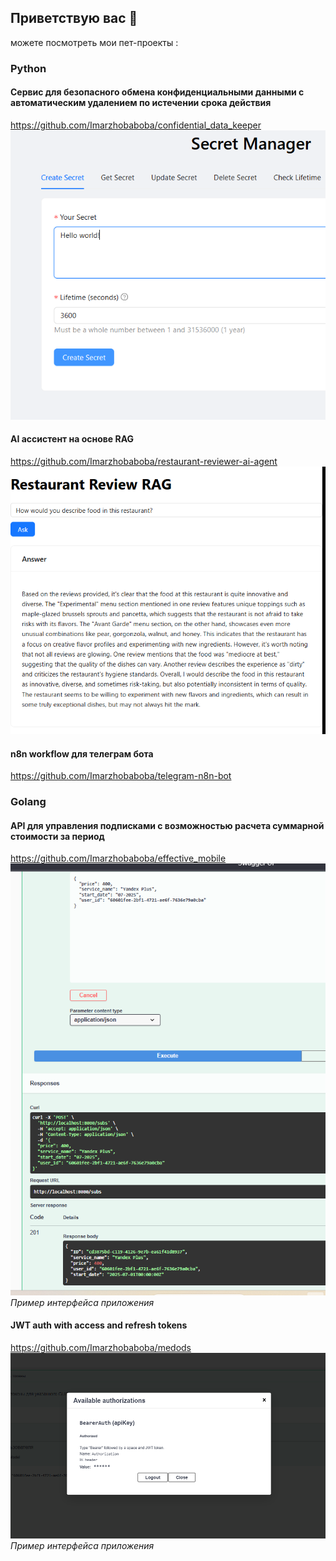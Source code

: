 ## Приветствую вас 👋 
можете посмотреть мои пет-проекты :
### Python
#### Сервис для безопасного обмена конфиденциальными данными с автоматическим удалением по истечении срока действия
https://github.com/Imarzhobaboba/confidential_data_keeper
![Скриншот интерфейса](./screenshots/scr_confidential.png) 
#### AI ассистент на основе RAG
https://github.com/Imarzhobaboba/restaurant-reviewer-ai-agent
![Скриншот интерфейса](./screenshots/scr_reviewer.png)  
#### n8n workflow для телеграм бота
https://github.com/Imarzhobaboba/telegram-n8n-bot

### Golang
#### API для управления подписками с возможностью расчета суммарной стоимости за период
https://github.com/Imarzhobaboba/effective_mobile
![Скриншот интерфейса](./screenshots/scr_subscription_service.png)  
*Пример интерфейса приложения*
#### JWT auth with access and refresh tokens
https://github.com/Imarzhobaboba/medods
![Скриншот интерфейса](./screenshots/scr_auth.png)  
*Пример интерфейса приложения*
<!--
**Imarzhobaboba/Imarzhobaboba** is a ✨ _special_ ✨ repository because its `README.md` (this file) appears on your GitHub profile.

Here are some ideas to get you started:

- 🔭 I’m currently working on ...
- 🌱 I’m currently learning ...
- 👯 I’m looking to collaborate on ...
- 🤔 I’m looking for help with ...
- 💬 Ask me about ...
- 📫 How to reach me: ...
- 😄 Pronouns: ...
- ⚡ Fun fact: ...
-->